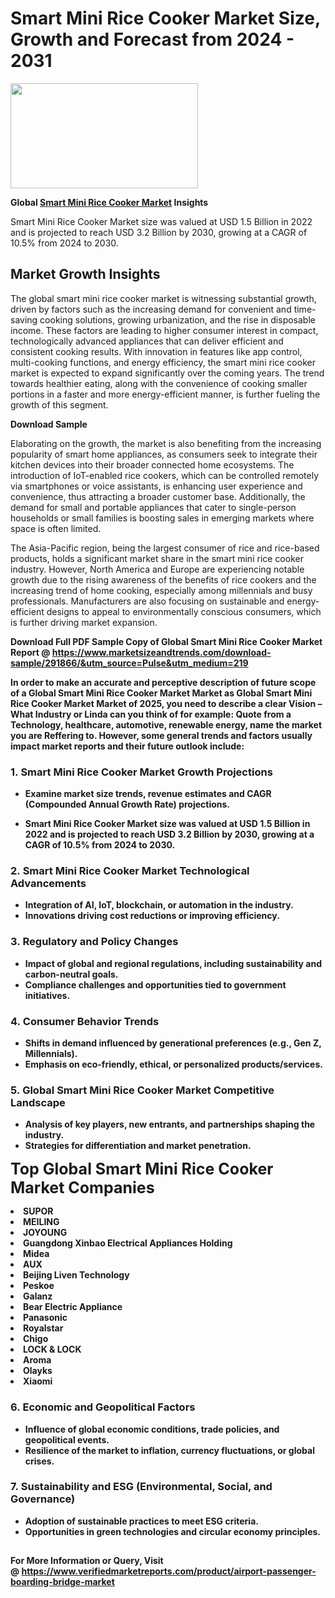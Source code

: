 <H1>Smart Mini Rice Cooker Market Size, Growth and Forecast from 2024 - 2031</H1><img class="aligncenter size-medium wp-image-584254" src="https://thirdeyenews.in/wp-content/uploads/2024/09/Global-Market-Research-300x168.jpeg" alt="" width="300" height="168" /><p><strong>Global&nbsp;<a href="https://www.marketsizeandtrends.com/download-sample/291866/&amp;utm_source=Pulse&amp;utm_medium=219">Smart Mini Rice Cooker Market</a> Insights</strong></p><p>Smart Mini Rice Cooker Market size was valued at USD 1.5 Billion in 2022 and is projected to reach USD 3.2 Billion by 2030, growing at a CAGR of 10.5% from 2024 to 2030.</p><p><h2>Market Growth Insights</h2> <p>The global smart mini rice cooker market is witnessing substantial growth, driven by factors such as the increasing demand for convenient and time-saving cooking solutions, growing urbanization, and the rise in disposable income. These factors are leading to higher consumer interest in compact, technologically advanced appliances that can deliver efficient and consistent cooking results. With innovation in features like app control, multi-cooking functions, and energy efficiency, the smart mini rice cooker market is expected to expand significantly over the coming years. The trend towards healthier eating, along with the convenience of cooking smaller portions in a faster and more energy-efficient manner, is further fueling the growth of this segment.</p> <p><strong>Download Sample</strong></p> <p>Elaborating on the growth, the market is also benefiting from the increasing popularity of smart home appliances, as consumers seek to integrate their kitchen devices into their broader connected home ecosystems. The introduction of IoT-enabled rice cookers, which can be controlled remotely via smartphones or voice assistants, is enhancing user experience and convenience, thus attracting a broader customer base. Additionally, the demand for small and portable appliances that cater to single-person households or small families is boosting sales in emerging markets where space is often limited.</p> <p>The Asia-Pacific region, being the largest consumer of rice and rice-based products, holds a significant market share in the smart mini rice cooker industry. However, North America and Europe are experiencing notable growth due to the rising awareness of the benefits of rice cookers and the increasing trend of home cooking, especially among millennials and busy professionals. Manufacturers are also focusing on sustainable and energy-efficient designs to appeal to environmentally conscious consumers, which is further driving market expansion.</p> <p><strong></p><p><span class=""><strong>Download Full PDF Sample Copy of Global Smart Mini Rice Cooker Market Report</strong> @ <a href="https://www.marketsizeandtrends.com/download-sample/291866/&amp;utm_source=Pulse&amp;utm_medium=219" target="_blank">https://www.marketsizeandtrends.com/download-sample/291866/&amp;utm_source=Pulse&amp;utm_medium=219</a></span></p><p>In order to make an accurate and perceptive description of future scope of a Global&nbsp;Smart Mini Rice Cooker Market Market as Global&nbsp;Smart Mini Rice Cooker Market Market of 2025, you need to describe a clear Vision &ndash; What Industry or Linda can you think of for example: Quote from a Technology, healthcare, automotive, renewable energy, name the market you are Reffering to. However, some general trends and factors usually impact market reports and their future outlook include:</p><h3>1.&nbsp;<strong>Smart Mini Rice Cooker Market Growth Projections</strong></h3><ul><li>Examine market size trends, revenue estimates and CAGR (Compounded Annual Growth Rate) projections.</li><li><p>Smart Mini Rice Cooker Market size was valued at USD 1.5 Billion in 2022 and is projected to reach USD 3.2 Billion by 2030, growing at a CAGR of 10.5% from 2024 to 2030.</p></li></ul><h3>2.&nbsp;<strong>Smart Mini Rice Cooker Market Technological Advancements</strong></h3><ul><li>Integration of AI, IoT, blockchain, or automation in the industry.</li><li>Innovations driving cost reductions or improving efficiency.</li></ul><h3>3.&nbsp;<strong>Regulatory and Policy Changes</strong></h3><ul><li>Impact of global and regional regulations, including sustainability and carbon-neutral goals.</li><li>Compliance challenges and opportunities tied to government initiatives.</li></ul><h3>4.&nbsp;<strong>Consumer Behavior Trends</strong></h3><ul><li>Shifts in demand influenced by generational preferences (e.g., Gen Z, Millennials).</li><li>Emphasis on eco-friendly, ethical, or personalized products/services.</li></ul><h3>5.&nbsp;<strong>Global Smart Mini Rice Cooker Market Competitive Landscape</strong></h3><ul><li>Analysis of key players, new entrants, and partnerships shaping the industry.</li><li>Strategies for differentiation and market penetration.</li></ul><p data-pm-slice="1 1 []"><span style="color: inherit; font-family: inherit; font-size: 25px;">Top Global Smart Mini Rice Cooker Market Companies</span></p><div class="" data-test-id=""><p><li>SUPOR</li><li> MEILING</li><li> JOYOUNG</li><li> Guangdong Xinbao Electrical Appliances Holding</li><li> Midea</li><li> AUX</li><li> Beijing Liven Technology</li><li> Peskoe</li><li> Galanz</li><li> Bear Electric Appliance</li><li> Panasonic</li><li> Royalstar</li><li> Chigo</li><li> LOCK & LOCK</li><li> Aroma</li><li> Olayks</li><li> Xiaomi</li></p></div><h3>6.&nbsp;<strong>Economic and Geopolitical Factors</strong></h3><ul><li>Influence of global economic conditions, trade policies, and geopolitical events.</li><li>Resilience of the market to inflation, currency fluctuations, or global crises.</li></ul><h3>7.&nbsp;<strong>Sustainability and ESG (Environmental, Social, and Governance)</strong></h3><ul><li>Adoption of sustainable practices to meet ESG criteria.</li><li>Opportunities in green technologies and circular economy principles.</li></ul><h2><strong style="font-size: 14px;">For More Information or Query, Visit @&nbsp;</strong><a style="background-color: #ffffff; font-size: 14px;" href="https://www.marketsizeandtrends.com/report/smart-mini-rice-cooker-market/" target="_blank">https://www.verifiedmarketreports.com/product/airport-passenger-boarding-bridge-market</a></h2>
